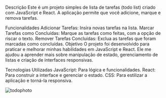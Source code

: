 Descrição
Este é um projeto simples de lista de tarefas (todo list) criado com JavaScript e React. A aplicação permite que você adicione, marque e remova tarefas.

Funcionalidades
Adicionar Tarefas: Insira novas tarefas na lista.
Marcar Tarefas como Concluídas: Marque as tarefas como feitas, com a opção de riscar o texto.
Remover Tarefas Concluídas: Exclua as tarefas que foram marcadas como concluídas.
Objetivo
O projeto foi desenvolvido para praticar e melhorar minhas habilidades em JavaScript e React. Ele me ajudou a aprender mais sobre manipulação de estado, gerenciamento de listas e criação de interfaces responsivas.

Tecnologias Utilizadas
JavaScript: Para lógica e funcionalidades.
React: Para construir a interface e gerenciar o estado.
CSS: Para estilizar a aplicação e torná-la responsiva.

![todophoto](https://github.com/user-attachments/assets/f792d8e5-7385-4c04-ba79-bba19ab36e50)
